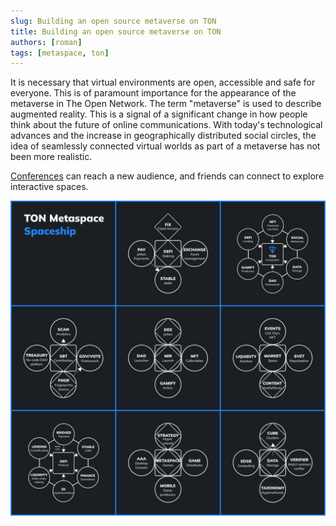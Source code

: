 ```yaml
---
slug: Building an open source metaverse on TON
title: Building an open source metaverse on TON
authors: [roman]
tags: [metaspace, ton]
---
```


It is necessary that virtual environments are open, accessible and safe for everyone. This is of paramount importance for the appearance of the metaverse in The Open Network.
The term "metaverse" is used to describe augmented reality. This is a signal of a significant change in how people think about the future of online communications. With today's technological advances and the increase in geographically distributed social circles, the idea of seamlessly connected virtual worlds as part of a metaverse has not been more realistic.

[Conferences](https://t.me/toncon) can reach a new audience, and friends can connect to explore interactive spaces.

![Photo](./photo.jpg)
